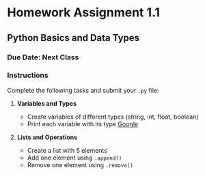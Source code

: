 # Homework Assignment 1.1

## Python Basics and Data Types

### Due Date: Next Class

### Instructions
Complete the following tasks and submit your `.py` file:

1. **Variables and Types**
   - Create variables of different types (string, int, float, boolean)
   - Print each variable with its type [Google](https://google.com)

2. **Lists and Operations**
   - Create a list with 5 elements
   - Add one element using `.append()`
   - Remove one element using `.remove()`
